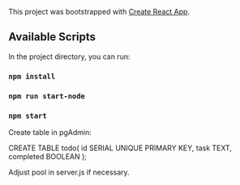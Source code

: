 This project was bootstrapped with [Create React App](https://github.com/facebook/create-react-app).

## Available Scripts

In the project directory, you can run:
### `npm install`
### `npm run start-node`
### `npm start`

Create table in pgAdmin:

CREATE TABLE todo(
    id SERIAL UNIQUE PRIMARY KEY,
    task TEXT,
    completed BOOLEAN
    );

Adjust pool in server.js if necessary.
